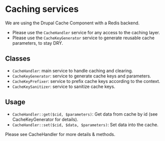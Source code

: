 Caching services
================

We are using the Drupal Cache Component with a Redis backend.  
- Please use the `CacheHandler` service for any access to the caching layer.  
- Please use the `CacheKeyGenerator` service to generate reusable cache parameters, to stay DRY.  

Classes
-------

- `CacheHandler`: main service to handle caching and clearing.
- `CacheKeyGenerator`: service to generate cache keys and parameters.
- `CacheKeyPrefixer`: service to prefix cache keys according to the context.
- `CacheKeySanitizer`: service to sanitize cache keys.

Usage
-------

- `CacheHandler::get($cid, $parameters)`: Get data from cache by id (see CacheKeyGenerator for details).  
- `CacheHandler::set($cid, $data, $parameters)`: Set data into the cache.  
  
Please see CacheHandler for more details & methods.